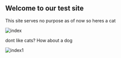 ## Welcome to our test site

This site serves no purpose as of now so heres a cat



![index](https://user-images.githubusercontent.com/93359470/151295208-ec0df181-ada2-4257-be67-5b9f6d4e842e.jpg)

dont like cats? How about a dog


![index1](https://user-images.githubusercontent.com/93359470/151295392-a681f8a0-7c8e-43f5-8353-7afe2d67ddcc.jpg)
